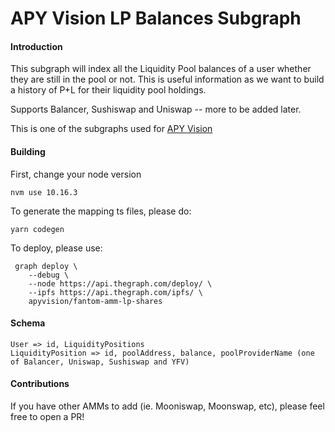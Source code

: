 # APY Vision LP Balances Subgraph

#### Introduction 
This subgraph will index all the Liquidity Pool balances of a user whether they are still in the pool or not. This is useful information as we want to build a history of P+L for their liquidity pool holdings. 

Supports Balancer, Sushiswap and Uniswap -- more to be added later.

This is one of the subgraphs used for [APY Vision](https://apy.vision)

#### Building

First, change your node version
```
nvm use 10.16.3
```

To generate the mapping ts files, please do:
```
yarn codegen
```
To deploy, please use:
```
 graph deploy \
    --debug \
    --node https://api.thegraph.com/deploy/ \
    --ipfs https://api.thegraph.com/ipfs/ \
    apyvision/fantom-amm-lp-shares
```


#### Schema

```
User => id, LiquidityPositions
LiquidityPosition => id, poolAddress, balance, poolProviderName (one of Balancer, Uniswap, Sushiswap and YFV)
```


#### Contributions
If you have other AMMs to add (ie. Mooniswap, Moonswap, etc), please feel free to open a PR!
